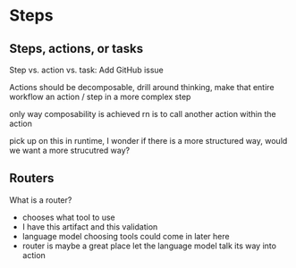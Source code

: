 # Steps

## Steps, actions, or tasks

Step vs. action vs. task: Add GitHub issue

Actions should be decomposable, drill around thinking, make that entire workflow an action / step in a more complex step

only way composability is achieved rn is to call another action within the action

pick up on this in runtime, I wonder if there is a more structured way, would we want a more strucutred way?

## Routers

What is a router?
- chooses what tool to use
- I have this artifact and this validation
- language model choosing tools could come in later here
- router is maybe a great place let the language model talk its way into action